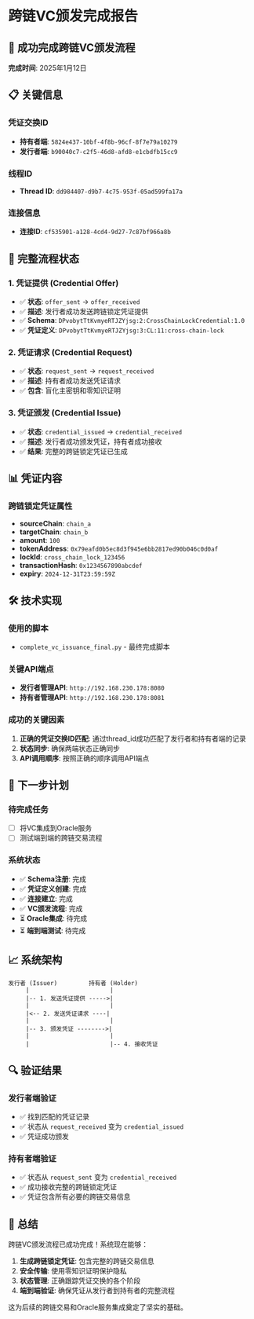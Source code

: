 # 跨链VC颁发完成报告

## 🎉 成功完成跨链VC颁发流程

**完成时间**: 2025年1月12日

## 📋 关键信息

### 凭证交换ID
- **持有者端**: `5824e437-10bf-4f8b-96cf-8f7e79a10279`
- **发行者端**: `b90040c7-c2f5-46d8-afd8-e1cbdfb15cc9`

### 线程ID
- **Thread ID**: `dd984407-d9b7-4c75-953f-05ad599fa17a`

### 连接信息
- **连接ID**: `cf535901-a128-4cd4-9d27-7c87bf966a8b`

## 🔄 完整流程状态

### 1. 凭证提供 (Credential Offer)
- ✅ **状态**: `offer_sent` → `offer_received`
- ✅ **描述**: 发行者成功发送跨链锁定凭证提供
- ✅ **Schema**: `DPvobytTtKvmyeRTJZYjsg:2:CrossChainLockCredential:1.0`
- ✅ **凭证定义**: `DPvobytTtKvmyeRTJZYjsg:3:CL:11:cross-chain-lock`

### 2. 凭证请求 (Credential Request)
- ✅ **状态**: `request_sent` → `request_received`
- ✅ **描述**: 持有者成功发送凭证请求
- ✅ **包含**: 盲化主密钥和零知识证明

### 3. 凭证颁发 (Credential Issue)
- ✅ **状态**: `credential_issued` → `credential_received`
- ✅ **描述**: 发行者成功颁发凭证，持有者成功接收
- ✅ **结果**: 完整的跨链锁定凭证已生成

## 📊 凭证内容

### 跨链锁定凭证属性
- **sourceChain**: `chain_a`
- **targetChain**: `chain_b`
- **amount**: `100`
- **tokenAddress**: `0x79eafd0b5ec8d3f945e6bb2817ed90b046c0d0af`
- **lockId**: `cross_chain_lock_123456`
- **transactionHash**: `0x1234567890abcdef`
- **expiry**: `2024-12-31T23:59:59Z`

## 🛠️ 技术实现

### 使用的脚本
- `complete_vc_issuance_final.py` - 最终完成脚本

### 关键API端点
- **发行者管理API**: `http://192.168.230.178:8080`
- **持有者管理API**: `http://192.168.230.178:8081`

### 成功的关键因素
1. **正确的凭证交换ID匹配**: 通过thread_id成功匹配了发行者和持有者端的记录
2. **状态同步**: 确保两端状态正确同步
3. **API调用顺序**: 按照正确的顺序调用API端点

## 🎯 下一步计划

### 待完成任务
- [ ] 将VC集成到Oracle服务
- [ ] 测试端到端的跨链交易流程

### 系统状态
- ✅ **Schema注册**: 完成
- ✅ **凭证定义创建**: 完成
- ✅ **连接建立**: 完成
- ✅ **VC颁发流程**: 完成
- ⏳ **Oracle集成**: 待完成
- ⏳ **端到端测试**: 待完成

## 📈 系统架构

```
发行者 (Issuer)         持有者 (Holder)
     |                       |
     |-- 1. 发送凭证提供 ----->|
     |                       |
     |<-- 2. 发送凭证请求 ----|
     |                       |
     |-- 3. 颁发凭证 -------->|
     |                       |
     |                       |-- 4. 接收凭证
```

## 🔍 验证结果

### 发行者端验证
- ✅ 找到匹配的凭证记录
- ✅ 状态从 `request_received` 变为 `credential_issued`
- ✅ 凭证成功颁发

### 持有者端验证
- ✅ 状态从 `request_sent` 变为 `credential_received`
- ✅ 成功接收完整的跨链锁定凭证
- ✅ 凭证包含所有必要的跨链交易信息

## 🎊 总结

跨链VC颁发流程已成功完成！系统现在能够：

1. **生成跨链锁定凭证**: 包含完整的跨链交易信息
2. **安全传输**: 使用零知识证明保护隐私
3. **状态管理**: 正确跟踪凭证交换的各个阶段
4. **端到端验证**: 确保凭证从发行者到持有者的完整流程

这为后续的跨链交易和Oracle服务集成奠定了坚实的基础。
